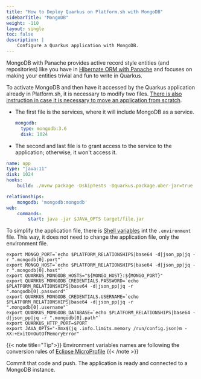 ```yaml
---
title: "How to Deploy Quarkus on Platform.sh with MongoDB"
sidebarTitle: "MongoDB"
weight: -110
layout: single
toc: false
description: |
    Configure a Quarkus application with MongoDB.
---
```


MongoDB with Panache provides active record style entities (and repositories) like you have in [Hibernate ORM with Panache](https://quarkus.io/guides/hibernate-orm-panache) and focuses on making your entities trivial and fun to write in Quarkus.

To activate MongoDB and then have it accessed by the Quarkus application already in Platform.sh, it is necessary to modify two files. [There is also instruction in case it is necessary to move an application from scratch](_index.md).

* The first file is the services, where it will include MongoDB as a service.

  ```yaml
  mongodb:
    type: mongodb:3.6
    disk: 1024
  ```

* The second and last file is to grant access to the service to the application; otherwise, it won't access it.

```yaml
name: app
type: "java:11"
disk: 1024
hooks:
    build: ./mvnw package -DskipTests -Dquarkus.package.uber-jar=true

relationships:
    mongodb: 'mongodb:mongodb'
web:
    commands:
        start: java -jar $JAVA_OPTS target/file.jar
```

To simplify the application file, there is [Shell variables](https://docs.platform.sh/development/variables.html#shell-variables) int the  `.environment` file. This way,  it does not need to change the application file, only the environment file.

```properties
export MONGO_PORT=`echo $PLATFORM_RELATIONSHIPS|base64 -d|json_pp|jq -r ".mongodb[0].port"`
export MONGO_HOST=`echo $PLATFORM_RELATIONSHIPS|base64 -d|json_pp|jq -r ".mongodb[0].host"`
export QUARKUS_MONGODB_HOSTS="${MONGO_HOST}:${MONGO_PORT}"
export QUARKUS_MONGODB_CREDENTIALS.PASSWORD=`echo $PLATFORM_RELATIONSHIPS|base64 -d|json_pp|jq -r ".mongodb[0].password"`
export QUARKUS_MONGODB_CREDENTIALS.USERNAME=`echo $PLATFORM_RELATIONSHIPS|base64 -d|json_pp|jq -r ".mongodb[0].username"`
export QUARKUS_MONGODB_DATABASE=`echo $PLATFORM_RELATIONSHIPS|base64 -d|json_pp|jq -r ".mongodb[0].path"`
export QUARKUS_HTTP_PORT=$PORT
export JAVA_OPTS="-Xmx$(jq .info.limits.memory /run/config.json)m -XX:+ExitOnOutOfMemoryError"
```

{{< note title="Tip">}}
Environment variables names are following the conversion rules of [Eclipse MicroProfile](https://github.com/eclipse/microprofile-config/blob/master/spec/src/main/asciidoc/configsources.asciidoc#default-configsources)
{{< /note >}}

Commit that code and push. The application is ready and connected to a MongoDB instance.

